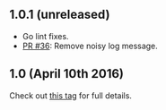 ## 1.0.1 (unreleased)
- Go lint fixes.
- [PR #36](https://github.com/ekanite/ekanite/pull/36): Remove noisy log message.

## 1.0 (April 10th 2016)
Check out [this tag](https://github.com/ekanite/ekanite/releases/tag/v1.0.0) for full details.

